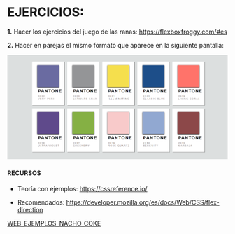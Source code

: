 # EJERCICIOS: 

**1.** Hacer los ejercicios del juego de las ranas: https://flexboxfroggy.com/#es 

**2.** Hacer en parejas el mismo formato que aparece en la siguiente pantalla:

![img](../../imgsEnunciado/enunciado_img_clase13.png)

<!--[COLORES]()-->

#### RECURSOS

* Teoría con ejemplos: https://cssreference.io/

* Recomendados:  https://developer.mozilla.org/es/docs/Web/CSS/flex-direction

[WEB_EJEMPLOS_NACHO_COKE](https://fs-abr-22-taller-flex-box.netlify.app/)
